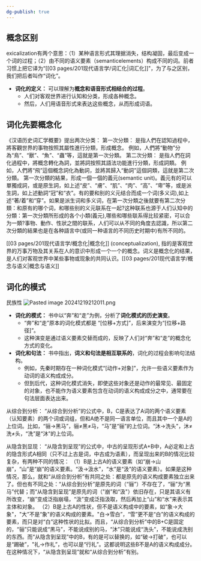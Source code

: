 ```yaml
---
dg-publish: true
---
```

## 概念区别
exicalization有两个意思：（1）某种语言形式其理据消失，结构凝固，最后变成一个词的过程；（2）由不同的语义要素（semanticelements）构成不同的词。前者习惯上把它译为“[[03 pages/201现代语言学/词汇化\|词汇化]]"，为了与之区别，我们把后者叫作“词化”。
- **词化的定义：** 可以理解为**概念和语音形式相结合的过程**。
    - 人们对客观世界进行认知和分类，形成各种概念。
    - 然后，人们用语音形式来表达这些概念，从而形成词语。

## 词化先要概念化
《汉语历史词汇学概要》提出两次分类：
第一次分類： 是指人們在認知過程中，將客觀世界的事物按照其屬性進行分類，形成概念。 例如，人們將“動物”分為“鳥”、“獸”、“魚”、“蟲”等，這就是第一次分類。
第二次分類： 是指人們在詞化過程中，將概念轉化為詞，並將詞按照其語法功能進行分類，形成詞類。 例如，人們將“飛”這個概念詞化為動詞，並將其歸入“動詞”這個詞類，這就是第二次分類。
第一次分類的結果，形成一個一個的義元(semantic unit)。義元有的可以單獨成詞，或是原生詞，如上述“皮”、“膚”、“肌”、“肉”、“高”、“卑”等，或是派生詞，如上述動詞“冠”和“衣”。有的要和别的义元结合而成一个词(多义词),如上述“著/着”和“穿”。如果是派生词和多义词，在第一次分類之後就要有第二次分類：和原有的哪个词，和哪些别的义元联系在一起?这种联系也源于人们认知中的分類：第一次分類所形成的各个小類(義元),哪些和哪些联系得比较紧密，可以合为一類?事物、動作、性狀之間的联系，人们可以从不同的角度去認識，所以第二次分類的結果也是在各种語言中(或同一种语言的不同历史时期中)有所不同的。

[[03 pages/201现代语言学/概念化\|概念化]] (conceptualization), 指的是客观世界的万事万物及其关系在人的意识中形成一个一个的概念。词义是概念化的结果，是人们对客观世界中某些事物或现象的共同认识。[[03 pages/201现代语言学/概念与语义\|概念与语义]]

## 词化的模式 

民族性
![Pasted image 20241219212011.png](/img/user/09%20settings/Z%20attachment/Pasted%20image%2020241219212011.png)


- **词化的模式：** 书中以“奔”和“走”为例，分析了**词化模式的历史演变**。
    - “奔”和“走”原本的词化模式都是 “[位移+方式]”，后来演变为“[位移+路径]”。
    - 这种演变是通过语义要素交替而成的，反映了人们对“奔”和“走”的概念化方式的变化。
- **词化和句法：** 书中指出，**词义和句法是相互联系的**，词化的过程会影响句法结构。
    - 例如，先秦时期存在一种词化模式“[动作+对象]”，允许一些语义要素作为动词的语义构成成分。
    - 但到后代，这种词化模式消失，即使这些对象还是动作的最常见、最固定的对象，也不能作为语义要素包含在动词的语义构成成分之中，通常要在句法层面表达出来。


从综合到分析：
“从综合到分析”的公式中，B，C是表达了A词的两个语义要素（认知要素）的两个词或词组，但和A绝不是同一语言单位，而且其中一个是A的上位词。比如，“骊→黑马”，骊≠黑≠马，“马”是“骊”的上位词。“沐→洗头"，沐≠洗≠头，“洗”是“沐”的上位词。

从隐含到显现：
“从隐含到呈现”的公式中，中古的呈现形式A+B中，A必定和上古的隐含形式A相同（只不过上古是词，中古成为语素），而呈现出来的B的情况比较复杂，有两种不同的情况：
（1）B是上古A的语义要素（如“崩→山崩”，“山”是“崩”的语义要素。“汲→汲水”，“水”是“汲”的语义要素）。如果是这种情况，那么，就和“从综合到分析”有共同之处：都是原先的语义构成要素独立出来了。但也有不同之处：“从综合到分析”是原先的词（“骊”）不存在了，“骊”为“黑马”代替；而“从隐含到呈现”是原先的词（"崩”和“汲"）依旧存在，只是其语义有所改变，“崩”变成泛指崩塌，“汲”变成泛指汲取，然后再加上“山”和“水”来表示其主体和对象。
（2）B是上古A的性状，但不是语义构成中的要素，如“象→大象"，"大”不是“象"的语义构成的要素。"白→雪白”，“雪”更不是“白”的语义构成的要素，而只是对“白”这种性状的比拟。而且，“从综合到分析”中的B+C是固定的，“骊”只能说成“黑马”，不能说成别的马，“沐”只能说成“洗头”，不能说成洗别的东西。而“从隐含到呈现”中的B，有的是可以替换的，如“破→打破”，也可以是“踢破”，"礼→作礼”，也可以是“行礼”。这都说明这些B不是A的语义构成成分。在这种情况下，“从隐含到呈现”就和“从综合到分析”有别。

